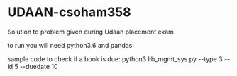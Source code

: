 # UDAAN-csoham358
Solution to problem given during Udaan placement exam

to run you will need python3.6 and pandas

sample code to check if a book is due:
python3 lib_mgmt_sys.py --type 3 --id 5 --duedate 10
